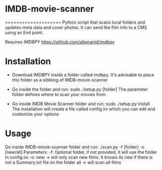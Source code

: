# IMDB-movie-scanner
====================
Python script that scans local folders and updates meta data and cover photos. It can
send the film info to a CMS using an End point.

Requires IMDBPY
https://github.com/alberanid/imdbpy

Installation
============
- Download IMDBPY inside a folder called imdbpy. It's advisable to place this folder as a sibbling of IMDB-movie-scanner
- Go inside the folder and run: sudo ./setup.py [folder]
  The parameter folder defines where to scan your movies from

- Go inside IMDB Movie Scanner folder and run: sudo ./setup.py install
The installation will create a file called config.ini which you can edit and customize your options

Usage
========
Go inside IMDB-movie-scanner folder and run: ./scan.py -f [folder] -o [new/all]
  Parameters:
    -f: Optional folder, if not provided, it will use the folder in config.ini
    -o: new -> will only scan new films. It knows its new if there is not a Summary.txt file on the folder
        all -> will scan all films
